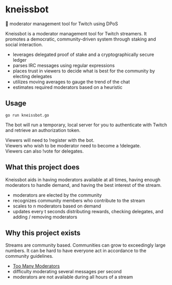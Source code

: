 # kneissbot
👑 moderator management tool for Twitch using DPoS

Kneissbot is a moderator management tool for Twitch streamers. It promotes a democratic, community-driven system through staking and social interaction.
* leverages delegated proof of stake and a cryptographically secure ledger
* parses IRC messages using regular expressions
* places trust in viewers to decide what is best for the community by electing delegates
* utilizes moving averages to gauge the trend of the chat
* estimates required moderators based on a heuristic

## Usage
`go run kneissbot.go`

The bot will run a temporary, local server for you to authenticate with Twitch and retrieve an authorization token.

Viewers will need to !register with the bot.  
Viewers who wish to be moderator need to become a !delegate.  
Viewers can also !vote for delegates.  

## What this project does
Kneissbot aids in having moderators available at all times, having enough moderators to handle demand, and having the best interest of the stream.
* moderators are elected by the community
* recognizes community members who contribute to the stream
* scales to n moderators based on demand
* updates every t seconds distributing rewards, checking delegates, and adding / removing moderators

## Why this project exists
Streams are community based. Communities can grow to exceedingly large numbers. It can be hard to have everyone act in accordance to the community guidelines.
* [Too Many Moderators](https://www.reddit.com/r/Twitch/comments/37g08k/too_many_moderators/)
* difficulty moderating several messages per second
* moderators are not available during all hours of a stream
